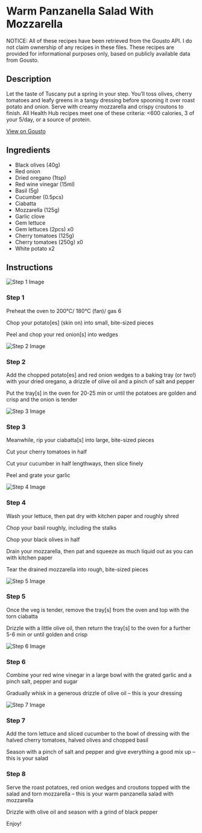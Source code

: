 # Warm Panzanella Salad With Mozzarella

NOTICE: All of these recipes have been retrieved from the Gousto API. I do not claim ownership of any recipes in these files. These recipes are provided for informational purposes only, based on publicly available data from Gousto.

## Description

Let the taste of Tuscany put a spring in your step. You’ll toss olives, cherry tomatoes and leafy greens in a tangy dressing before spooning it over roast potato and onion. Serve with creamy mozzarella and crispy croutons to finish. All Health Hub recipes meet one of these criteria: <600 calories, 3 of your 5/day, or a source of protein.

[View on Gousto](https://www.gousto.co.uk/recipes/cookbook/italian-panzanella-salad-with-mozzarella)

## Ingredients

- Black olives (40g)
- Red onion
- Dried oregano (1tsp)
- Red wine vinegar (15ml)
- Basil (5g)
- Cucumber (0.5pcs)
- Ciabatta
- Mozzarella (125g)
- Garlic clove
- Gem lettuce
- Gem lettuces (2pcs) x0
- Cherry tomatoes (125g)
- Cherry tomatoes (250g) x0
- White potato x2

## Instructions

![Step 1 Image](https://production-media.gousto.co.uk/cms/recipe-step-image/step-1-1722500439641-x200.jpg)

### Step 1

Preheat the oven to 200°C/ 180°C (fan)/ gas 6

Chop your potato[es] (skin on) into small, bite-sized pieces

Peel and chop your red onion[s] into wedges

![Step 2 Image](https://production-media.gousto.co.uk/cms/recipe-step-image/step-2-1722500442705-x200.jpg)

### Step 2

Add the chopped potato[es] and red onion wedges to a baking tray (or two!) with your dried oregano, a drizzle of olive oil and a pinch of salt and pepper

Put the tray[s] in the oven for 20-25 min or until the potatoes are golden and crisp and the onion is tender

![Step 3 Image](https://production-media.gousto.co.uk/cms/recipe-step-image/step-3-1722500445773-x200.jpg)

### Step 3

Meanwhile, rip your ciabatta[s] into large, bite-sized pieces

Cut your cherry tomatoes in half

Cut your cucumber in half lengthways, then slice finely

Peel and grate your garlic

![Step 4 Image](https://production-media.gousto.co.uk/cms/recipe-step-image/step-4-1722500448824-x200.jpg)

### Step 4

Wash your lettuce, then pat dry with kitchen paper and roughly shred

Chop your basil roughly, including the stalks

Chop your black olives in half

Drain your mozzarella, then pat and squeeze as much liquid out as you can with kitchen paper

Tear the drained mozzarella into rough, bite-sized pieces

![Step 5 Image](https://production-media.gousto.co.uk/cms/recipe-step-image/step-5-1722500452130-x200.jpg)

### Step 5

Once the veg is tender, remove the tray[s] from the oven and top with the torn ciabatta

Drizzle with a little olive oil, then return the tray[s] to the oven for a further 5-6 min or until golden and crisp

![Step 6 Image](https://production-media.gousto.co.uk/cms/recipe-step-image/step-6-1722500460176-x200.jpg)

### Step 6

Combine your red wine vinegar in a large bowl with the grated garlic and a pinch salt, pepper and sugar

Gradually whisk in a generous drizzle of olive oil – this is your dressing

![Step 7 Image](https://production-media.gousto.co.uk/cms/recipe-step-image/step-7-1722500469977-x200.jpg)

### Step 7

Add the torn lettuce and sliced cucumber to the bowl of dressing with the halved cherry tomatoes, halved olives and chopped basil

Season with a pinch of salt and pepper and give everything a good mix up – this is your salad

### Step 8

Serve the roast potatoes, red onion wedges and croutons topped with the salad and torn mozzarella – this is your warm panzanella salad with mozzarella

Drizzle with olive oil and season with a grind of black pepper

Enjoy!


